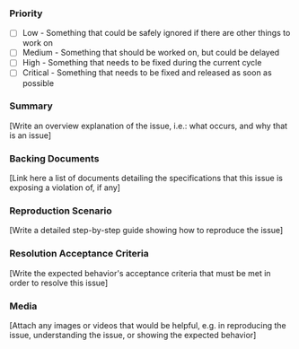 ### Priority
- [ ] Low - Something that could be safely ignored if there are other things to work on
- [ ] Medium - Something that should be worked on, but could be delayed
- [ ] High - Something that needs to be fixed during the current cycle
- [ ] Critical - Something that needs to be fixed and released as soon as possible

### Summary
[Write an overview explanation of the issue, i.e.: what occurs, and why that is an issue]

### Backing Documents
[Link here a list of documents detailing the specifications that this issue is exposing a violation of, if any]

### Reproduction Scenario
[Write a detailed step-by-step guide showing how to reproduce the issue]

### Resolution Acceptance Criteria
[Write the expected behavior's acceptance criteria that must be met in order to resolve this issue]

### Media
[Attach any images or videos that would be helpful, e.g. in reproducing the issue, understanding the issue, or showing the expected behavior]

